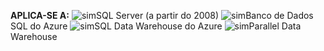<Token>**APLICA-SE A:** ![sim](media/yes.png)SQL Server (a partir do 2008) ![sim](media/yes.png)Banco de Dados SQL do Azure ![sim](media/yes.png)SQL Data Warehouse do Azure ![sim](media/yes.png)Parallel Data Warehouse </Token> 
